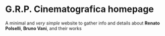 <!-- TODO: Update with your values. -->
# G.R.P. Cinematografica homepage

A minimal and *very simple* website to gather info and details about **Renato Polselli**, **Bruno Vani**, and their works

 <!-- TODO: Update repo links and change license type if not MIT. -->


<!-- TODO: You can delete the About and Create a Docsify site sections if you create a new project from this template -->
